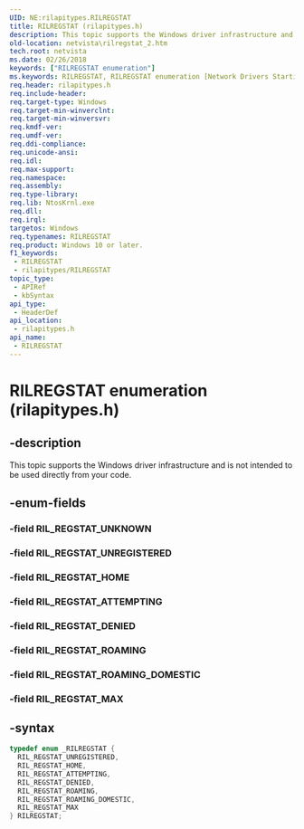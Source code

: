 ```yaml
---
UID: NE:rilapitypes.RILREGSTAT
title: RILREGSTAT (rilapitypes.h)
description: This topic supports the Windows driver infrastructure and is not intended to be used directly from your code.
old-location: netvista\rilregstat_2.htm
tech.root: netvista
ms.date: 02/26/2018
keywords: ["RILREGSTAT enumeration"]
ms.keywords: RILREGSTAT, RILREGSTAT enumeration [Network Drivers Starting with Windows Vista], RIL_REGSTAT_ATTEMPTING, RIL_REGSTAT_DENIED, RIL_REGSTAT_HOME, RIL_REGSTAT_MAX, RIL_REGSTAT_ROAMING, RIL_REGSTAT_ROAMING_DOMESTIC, RIL_REGSTAT_UNREGISTERED, netvista.rilregstat_2, rilapitypes/RILREGSTAT, rilapitypes/RIL_REGSTAT_ATTEMPTING, rilapitypes/RIL_REGSTAT_DENIED, rilapitypes/RIL_REGSTAT_HOME, rilapitypes/RIL_REGSTAT_MAX, rilapitypes/RIL_REGSTAT_ROAMING, rilapitypes/RIL_REGSTAT_ROAMING_DOMESTIC, rilapitypes/RIL_REGSTAT_UNREGISTERED
req.header: rilapitypes.h
req.include-header: 
req.target-type: Windows
req.target-min-winverclnt: 
req.target-min-winversvr: 
req.kmdf-ver: 
req.umdf-ver: 
req.ddi-compliance: 
req.unicode-ansi: 
req.idl: 
req.max-support: 
req.namespace: 
req.assembly: 
req.type-library: 
req.lib: NtosKrnl.exe
req.dll: 
req.irql: 
targetos: Windows
req.typenames: RILREGSTAT
req.product: Windows 10 or later.
f1_keywords:
 - RILREGSTAT
 - rilapitypes/RILREGSTAT
topic_type:
 - APIRef
 - kbSyntax
api_type:
 - HeaderDef
api_location:
 - rilapitypes.h
api_name:
 - RILREGSTAT
---
```


# RILREGSTAT enumeration (rilapitypes.h)


## -description

This topic supports the Windows driver infrastructure and is not intended to be used directly from your code.

## -enum-fields

### -field RIL_REGSTAT_UNKNOWN

### -field RIL_REGSTAT_UNREGISTERED

### -field RIL_REGSTAT_HOME

### -field RIL_REGSTAT_ATTEMPTING

### -field RIL_REGSTAT_DENIED

### -field RIL_REGSTAT_ROAMING

### -field RIL_REGSTAT_ROAMING_DOMESTIC

### -field RIL_REGSTAT_MAX

## -syntax

```cpp
typedef enum _RILREGSTAT {
  RIL_REGSTAT_UNREGISTERED,
  RIL_REGSTAT_HOME,
  RIL_REGSTAT_ATTEMPTING,
  RIL_REGSTAT_DENIED,
  RIL_REGSTAT_ROAMING,
  RIL_REGSTAT_ROAMING_DOMESTIC,
  RIL_REGSTAT_MAX
} RILREGSTAT;
```


